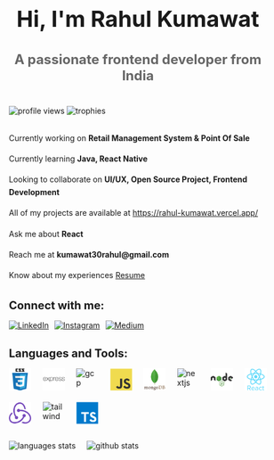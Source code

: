 <div style="max-width: 1200px; margin: 0 auto; padding: 20px; font-family: -apple-system, BlinkMacSystemFont, 'Segoe UI', Roboto, Oxygen, Ubuntu, Cantarell, 'Open Sans', 'Helvetica Neue', sans-serif;">
  <div style="text-align: center; margin-bottom: 40px;">
    <h1 style="font-size: 2.5rem; font-weight: bold; margin-bottom: 10px;">Hi, I'm Rahul Kumawat</h1>
    <h3 style="font-size: 1.5rem; color: #666; margin-bottom: 20px;">A passionate frontend developer from India</h3>
  </div>

  <div style="margin-bottom: 30px;">
    <img src="https://komarev.com/ghpvc/?username=kumawat30rahul&label=Profile%20views&color=0e75b6&style=flat" alt="profile views" />
    <img src="https://github-profile-trophy.vercel.app/?username=kumawat30rahul" alt="trophies" />
  </div>

  <ul style="list-style-type: none; padding: 0; margin-bottom: 30px;">
    <li style="margin-bottom: 15px; line-height: 1.6;">Currently working on <strong>Retail Management System & Point Of Sale</strong></li>
    <li style="margin-bottom: 15px; line-height: 1.6;">Currently learning <strong>Java, React Native</strong></li>
    <li style="margin-bottom: 15px; line-height: 1.6;">Looking to collaborate on <strong>UI/UX, Open Source Project, Frontend Development</strong></li>
    <li style="margin-bottom: 15px; line-height: 1.6;">All of my projects are available at <a href="https://rahul-kumawat.vercel.app/">https://rahul-kumawat.vercel.app/</a></li>
    <li style="margin-bottom: 15px; line-height: 1.6;">Ask me about <strong>React</strong></li>
    <li style="margin-bottom: 15px; line-height: 1.6;">Reach me at <strong>kumawat30rahul@gmail.com</strong></li>
    <li style="margin-bottom: 15px; line-height: 1.6;">Know about my experiences <a href="https://drive.google.com/file/d/1Anpm0gYts2Xs_IM1cUOdSn7BzfcaJPF-/view?usp=sharing">Resume</a></li>
  </ul>

  <h3 style="font-size: 1.25rem; font-weight: bold; margin: 30px 0 15px 0;">Connect with me:</h3>
  <div style="display: flex; align-items: center; gap: 10px; margin-bottom: 30px;">
    <a href="https://linkedin.com/in/kumawat30rahul" target="_blank">
      <img src="https://raw.githubusercontent.com/rahuldkjain/github-profile-readme-generator/master/src/images/icons/Social/linked-in-alt.svg" alt="LinkedIn" height="30" width="40" />
    </a>
    <a href="https://instagram.com/rahulk_30" target="_blank">
      <img src="https://raw.githubusercontent.com/rahuldkjain/github-profile-readme-generator/master/src/images/icons/Social/instagram.svg" alt="Instagram" height="30" width="40" />
    </a>
    <a href="https://medium.com/@rahul005kumawat" target="_blank">
      <img src="https://raw.githubusercontent.com/rahuldkjain/github-profile-readme-generator/master/src/images/icons/Social/medium.svg" alt="Medium" height="30" width="40" />
    </a>
  </div>

  <h3 style="font-size: 1.25rem; font-weight: bold; margin: 30px 0 15px 0;">Languages and Tools:</h3>
  <div style="display: grid; grid-template-columns: repeat(auto-fill, minmax(40px, 1fr)); gap: 20px; margin-bottom: 30px;">
    <img src="https://raw.githubusercontent.com/devicons/devicon/master/icons/css3/css3-original-wordmark.svg" alt="css3" width="40" height="40"/>
    <img src="https://raw.githubusercontent.com/devicons/devicon/master/icons/express/express-original-wordmark.svg" alt="express" width="40" height="40"/>
    <img src="https://www.vectorlogo.zone/logos/google_cloud/google_cloud-icon.svg" alt="gcp" width="40" height="40"/>
    <img src="https://raw.githubusercontent.com/devicons/devicon/master/icons/javascript/javascript-original.svg" alt="javascript" width="40" height="40"/>
    <img src="https://raw.githubusercontent.com/devicons/devicon/master/icons/mongodb/mongodb-original-wordmark.svg" alt="mongodb" width="40" height="40"/>
    <img src="https://cdn.worldvectorlogo.com/logos/nextjs-2.svg" alt="nextjs" width="40" height="40"/>
    <img src="https://raw.githubusercontent.com/devicons/devicon/master/icons/nodejs/nodejs-original-wordmark.svg" alt="nodejs" width="40" height="40"/>
    <img src="https://raw.githubusercontent.com/devicons/devicon/master/icons/react/react-original-wordmark.svg" alt="react" width="40" height="40"/>
    <img src="https://raw.githubusercontent.com/devicons/devicon/master/icons/redux/redux-original.svg" alt="redux" width="40" height="40"/>
    <img src="https://www.vectorlogo.zone/logos/tailwindcss/tailwindcss-icon.svg" alt="tailwind" width="40" height="40"/>
    <img src="https://raw.githubusercontent.com/devicons/devicon/master/icons/typescript/typescript-original.svg" alt="typescript" width="40" height="40"/>
  </div>

  <div style="display: flex; flex-wrap: wrap; gap: 20px; margin-top: 30px;">
    <img src="https://github-readme-stats.vercel.app/api/top-langs?username=kumawat30rahul&show_icons=true&locale=en&layout=compact" alt="languages stats" />
    <img src="https://github-readme-stats.vercel.app/api?username=kumawat30rahul&show_icons=true&locale=en" alt="github stats" />
  </div>
</div>
